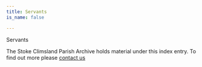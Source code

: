 ```yaml
---
title: Servants
is_name: false

---
```


Servants


The Stoke Climsland Parish Archive holds material under this index entry. To find out more please [contact us](/contact/)
